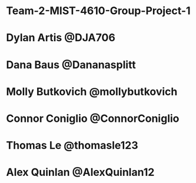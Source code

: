 # Team-2-MIST-4610-Group-Project-1
# Dylan Artis @DJA706
# Dana Baus @Dananasplitt
# Molly Butkovich @mollybutkovich
# Connor Coniglio @ConnorConiglio
# Thomas Le @thomasle123
# Alex Quinlan @AlexQuinlan12
